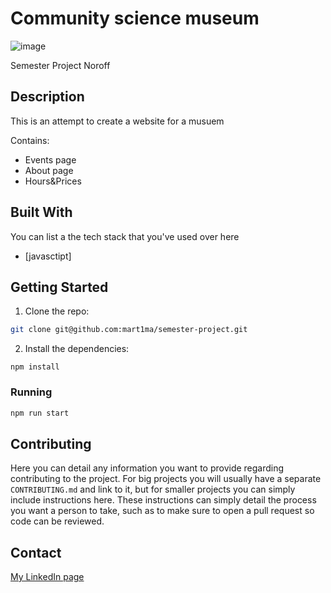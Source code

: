 # Community science museum


![image](https://user-images.githubusercontent.com/91548973/171273516-32c9d1db-de09-4c8a-aa28-c35139e8ca5e.png)

Semester Project Noroff

## Description

This is an attempt to create a website for a musuem

Contains:

- Events page
- About page
- Hours&Prices

## Built With

You can list a the tech stack that you've used over here

- [javasctipt]

## Getting Started

1. Clone the repo:

```bash
git clone git@github.com:mart1ma/semester-project.git
```

2. Install the dependencies:

```
npm install
```

### Running

```bash
npm run start
```

## Contributing

Here you can detail any information you want to provide regarding contributing to the project. For big projects you will usually have a separate `CONTRIBUTING.md` and link to it, but for smaller projects you can simply include instructions here. These instructions can simply detail the process you want a person to take, such as to make sure to open a pull request so code can be reviewed.

## Contact

[My LinkedIn page](https://www.linkedin.com/in/ole-martin-snoen-86625a21a/)
